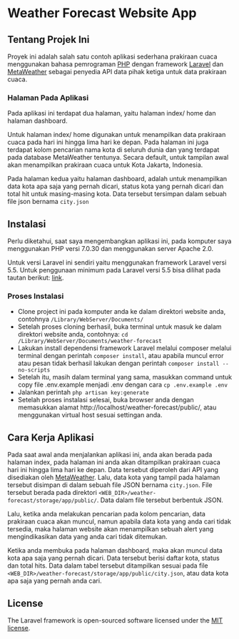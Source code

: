 # Weather Forecast Website App #

## Tentang Projek Ini ##
Proyek ini adalah salah satu contoh aplikasi sederhana prakiraan cuaca menggunakan bahasa pemrograman [PHP](https://secure.php.net/) dengan framework [Laravel](https://laravel.com/) dan [MetaWeather](https://www.metaweather.com) sebagai penyedia API data pihak ketiga untuk data prakiraan cuaca.

### Halaman Pada Aplikasi ###
Pada aplikasi ini terdapat dua halaman, yaitu halaman index/ home dan halaman dashboard.

Untuk halaman index/ home digunakan untuk menampilkan data prakiraan cuaca pada hari ini hingga lima hari ke depan. Pada halaman ini juga terdapat kolom pencarian nama kota di seluruh dunia dan yang terdapat pada database MetaWeather tentunya. Secara default, untuk tampilan awal akan menampilkan prakiraan cuaca untuk Kota Jakarta, Indonesia.

Pada halaman kedua yaitu halaman dashboard, adalah untuk menampilkan data kota apa saja yang pernah dicari, status kota yang pernah dicari dan total hit untuk masing-masing kota. Data tersebut tersimpan dalam sebuah file json bernama `city.json`

## Instalasi ##
Perlu diketahui, saat saya mengembangkan aplikasi ini, pada komputer saya menggunakan PHP versi 7.0.30 dan menggunakan server Apache 2.0.

Untuk versi Laravel ini sendiri yaitu menggunakan framework Laravel versi 5.5. Untuk penggunaan minimum pada Laravel versi 5.5 bisa dilihat pada tautan berikut: [link](https://laravel.com/docs/5.5/#installation).

### Proses Instalasi ###
* Clone project ini pada komputer anda ke dalam direktori website anda, contohnya `/Library/WebServer/Documents/`
* Setelah proses cloning berhasil, buka terminal untuk masuk ke dalam direktori website anda, contohnya: `cd /Library/WebServer/Documents/weather-forecast`
* Lakukan install dependensi framework Laravel melalui composer melalui terminal dengan perintah `composer install`, atau apabila muncul error atau pesan tidak berhasil lakukan dengan perintah `composer install --no-scripts`
* Setelah itu, masih dalam terminal yang sama, masukkan command untuk copy file .env.example menjadi .env dengan cara `cp .env.example .env`
* Jalankan perintah `php artisan key:generate`
* Setelah proses instalasi selesai, buka browser anda dengan memasukkan alamat http://localhost/weather-forecast/public/, atau menggunakan virtual host sesuai settingan anda.

## Cara Kerja Aplikasi ##
Pada saat awal anda menjalankan aplikasi ini, anda akan berada pada halaman index, pada halaman ini anda akan ditampilkan prakiraan cuaca hari ini hingga lima hari ke depan. Data tersebut diperoleh dari API yang disediakan oleh [MetaWeather](https://www.metaweather.com/api/). Lalu, data kota yang tampil pada halaman tersebut disimpan di dalam sebuah file JSON bernama `city.json`. File tersebut berada pada direktori `<WEB_DIR>/weather-forecast/storage/app/public/`. Data dalam file tersebut berbentuk JSON.

Lalu, ketika anda melakukan pencarian pada kolom pencarian, data prakiraan cuaca akan muncul, namun apabila data kota yang anda cari tidak tersedia, maka halaman website akan menampilkan sebuah alert yang mengindikasikan data yang anda cari tidak ditemukan.

Ketika anda membuka pada halaman dashboard, maka akan muncul data kota apa saja yang pernah dicari. Data tersebut berisi daftar kota, status dan total hits. Data dalam tabel tersebut ditampilkan sesuai pada file `<WEB_DIR>/weather-forecast/storage/app/public/city.json`, atau data kota apa saja yang pernah anda cari.

## License

The Laravel framework is open-sourced software licensed under the [MIT license](https://opensource.org/licenses/MIT).
